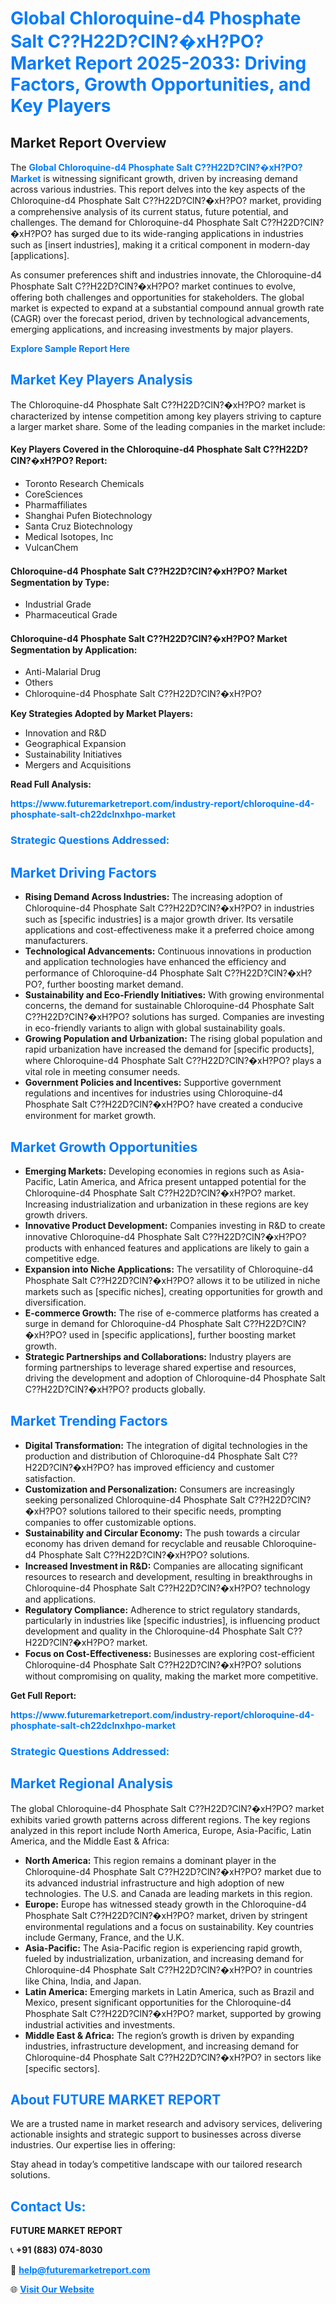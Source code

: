 <h1 style="color: #007BFF;">Global Chloroquine-d4 Phosphate Salt C??H22D?ClN?�xH?PO? Market Report 2025-2033: Driving Factors, Growth Opportunities, and Key Players</h1>

<section id="overview">
<h2>Market Report Overview</h2>
<p>The <a href="https://www.futuremarketreport.com/industry-report/chloroquine-d4-phosphate-salt-ch22dclnxhpo-market" style="color: #007BFF; text-decoration: none;"><strong>Global Chloroquine-d4 Phosphate Salt C??H22D?ClN?�xH?PO? Market</strong></a> is witnessing significant growth, driven by increasing demand across various industries. This report delves into the key aspects of the Chloroquine-d4 Phosphate Salt C??H22D?ClN?�xH?PO? market, providing a comprehensive analysis of its current status, future potential, and challenges. The demand for Chloroquine-d4 Phosphate Salt C??H22D?ClN?�xH?PO? has surged due to its wide-ranging applications in industries such as [insert industries], making it a critical component in modern-day [applications].</p>
<p>As consumer preferences shift and industries innovate, the Chloroquine-d4 Phosphate Salt C??H22D?ClN?�xH?PO? market continues to evolve, offering both challenges and opportunities for stakeholders. The global market is expected to expand at a substantial compound annual growth rate (CAGR) over the forecast period, driven by technological advancements, emerging applications, and increasing investments by major players.</p>
</section>

<section id="overview">
<p><a href="https://www.futuremarketreport.com/request-sample/reportId=123005" style="color: #007BFF; text-decoration: none;"><strong>Explore Sample Report Here</strong></a></p>
</section>

<section id="key-players">
<h2 style="color: #007BFF;">Market Key Players Analysis</h2>
<p>The Chloroquine-d4 Phosphate Salt C??H22D?ClN?�xH?PO? market is characterized by intense competition among key players striving to capture a larger market share. Some of the leading companies in the market include:</p>
<h4>Key Players Covered in the Chloroquine-d4 Phosphate Salt C??H22D?ClN?�xH?PO? Report:</h4>
<ul><li>Toronto Research Chemicals</li><li>CoreSciences</li><li>Pharmaffiliates</li><li>Shanghai Pufen Biotechnology</li><li>Santa Cruz Biotechnology</li><li>Medical Isotopes, Inc</li><li>VulcanChem</li></ul>
<h4>Chloroquine-d4 Phosphate Salt C??H22D?ClN?�xH?PO? Market Segmentation by Type:</h4>
<ul><li>Industrial Grade</li><li>Pharmaceutical Grade</li></ul>

<h4>Chloroquine-d4 Phosphate Salt C??H22D?ClN?�xH?PO? Market Segmentation by Application:</h4>
<ul><li>Anti-Malarial Drug</li><li>Others</li><li>Chloroquine-d4 Phosphate Salt C??H22D?ClN?�xH?PO?</li></ul>
<p><strong>Key Strategies Adopted by Market Players:</strong></p>
<ul>
<li>Innovation and R&D</li>
<li>Geographical Expansion</li>
<li>Sustainability Initiatives</li>
<li>Mergers and Acquisitions</li>
</ul>
</section>

<section>
<p><strong>Read Full Analysis: </strong></p><a href="https://www.futuremarketreport.com/industry-report/chloroquine-d4-phosphate-salt-ch22dclnxhpo-market" style="color: #007BFF; text-decoration: none;"><strong>https://www.futuremarketreport.com/industry-report/chloroquine-d4-phosphate-salt-ch22dclnxhpo-market</strong></a>
<h3 style="color: #007BFF;">Strategic Questions Addressed:</h3>
</section>

<section id="driving-factors">
<h2 style="color: #007BFF;">Market Driving Factors</h2>
<ul>
<li><strong>Rising Demand Across Industries:</strong> The increasing adoption of Chloroquine-d4 Phosphate Salt C??H22D?ClN?�xH?PO? in industries such as [specific industries] is a major growth driver. Its versatile applications and cost-effectiveness make it a preferred choice among manufacturers.</li>
<li><strong>Technological Advancements:</strong> Continuous innovations in production and application technologies have enhanced the efficiency and performance of Chloroquine-d4 Phosphate Salt C??H22D?ClN?�xH?PO?, further boosting market demand.</li>
<li><strong>Sustainability and Eco-Friendly Initiatives:</strong> With growing environmental concerns, the demand for sustainable Chloroquine-d4 Phosphate Salt C??H22D?ClN?�xH?PO? solutions has surged. Companies are investing in eco-friendly variants to align with global sustainability goals.</li>
<li><strong>Growing Population and Urbanization:</strong> The rising global population and rapid urbanization have increased the demand for [specific products], where Chloroquine-d4 Phosphate Salt C??H22D?ClN?�xH?PO? plays a vital role in meeting consumer needs.</li>
<li><strong>Government Policies and Incentives:</strong> Supportive government regulations and incentives for industries using Chloroquine-d4 Phosphate Salt C??H22D?ClN?�xH?PO? have created a conducive environment for market growth.</li>
</ul>
</section>

<section id="growth-opportunities">
<h2 style="color: #007BFF;">Market Growth Opportunities</h2>
<ul>
<li><strong>Emerging Markets:</strong> Developing economies in regions such as Asia-Pacific, Latin America, and Africa present untapped potential for the Chloroquine-d4 Phosphate Salt C??H22D?ClN?�xH?PO? market. Increasing industrialization and urbanization in these regions are key growth drivers.</li>
<li><strong>Innovative Product Development:</strong> Companies investing in R&D to create innovative Chloroquine-d4 Phosphate Salt C??H22D?ClN?�xH?PO? products with enhanced features and applications are likely to gain a competitive edge.</li>
<li><strong>Expansion into Niche Applications:</strong> The versatility of Chloroquine-d4 Phosphate Salt C??H22D?ClN?�xH?PO? allows it to be utilized in niche markets such as [specific niches], creating opportunities for growth and diversification.</li>
<li><strong>E-commerce Growth:</strong> The rise of e-commerce platforms has created a surge in demand for Chloroquine-d4 Phosphate Salt C??H22D?ClN?�xH?PO? used in [specific applications], further boosting market growth.</li>
<li><strong>Strategic Partnerships and Collaborations:</strong> Industry players are forming partnerships to leverage shared expertise and resources, driving the development and adoption of Chloroquine-d4 Phosphate Salt C??H22D?ClN?�xH?PO? products globally.</li>
</ul>
</section>

<section id="trending-factors">
<h2 style="color: #007BFF;">Market Trending Factors</h2>
<ul>
<li><strong>Digital Transformation:</strong> The integration of digital technologies in the production and distribution of Chloroquine-d4 Phosphate Salt C??H22D?ClN?�xH?PO? has improved efficiency and customer satisfaction.</li>
<li><strong>Customization and Personalization:</strong> Consumers are increasingly seeking personalized Chloroquine-d4 Phosphate Salt C??H22D?ClN?�xH?PO? solutions tailored to their specific needs, prompting companies to offer customizable options.</li>
<li><strong>Sustainability and Circular Economy:</strong> The push towards a circular economy has driven demand for recyclable and reusable Chloroquine-d4 Phosphate Salt C??H22D?ClN?�xH?PO? solutions.</li>
<li><strong>Increased Investment in R&D:</strong> Companies are allocating significant resources to research and development, resulting in breakthroughs in Chloroquine-d4 Phosphate Salt C??H22D?ClN?�xH?PO? technology and applications.</li>
<li><strong>Regulatory Compliance:</strong> Adherence to strict regulatory standards, particularly in industries like [specific industries], is influencing product development and quality in the Chloroquine-d4 Phosphate Salt C??H22D?ClN?�xH?PO? market.</li>
<li><strong>Focus on Cost-Effectiveness:</strong> Businesses are exploring cost-efficient Chloroquine-d4 Phosphate Salt C??H22D?ClN?�xH?PO? solutions without compromising on quality, making the market more competitive.</li>
</ul>
</section>

<section>
<p><strong>Get Full Report: </strong></p><a href="https://www.futuremarketreport.com/industry-report/chloroquine-d4-phosphate-salt-ch22dclnxhpo-market" style="color: #007BFF; text-decoration: none;"><strong>https://www.futuremarketreport.com/industry-report/chloroquine-d4-phosphate-salt-ch22dclnxhpo-market</strong></a>
<h3 style="color: #007BFF;">Strategic Questions Addressed:</h3>
</section>


<section id="regional-analysis">
<h2 style="color: #007BFF;">Market Regional Analysis</h2>
<p>The global Chloroquine-d4 Phosphate Salt C??H22D?ClN?�xH?PO? market exhibits varied growth patterns across different regions. The key regions analyzed in this report include North America, Europe, Asia-Pacific, Latin America, and the Middle East & Africa:</p>
<ul>
<li><strong>North America:</strong> This region remains a dominant player in the Chloroquine-d4 Phosphate Salt C??H22D?ClN?�xH?PO? market due to its advanced industrial infrastructure and high adoption of new technologies. The U.S. and Canada are leading markets in this region.</li>
<li><strong>Europe:</strong> Europe has witnessed steady growth in the Chloroquine-d4 Phosphate Salt C??H22D?ClN?�xH?PO? market, driven by stringent environmental regulations and a focus on sustainability. Key countries include Germany, France, and the U.K.</li>
<li><strong>Asia-Pacific:</strong> The Asia-Pacific region is experiencing rapid growth, fueled by industrialization, urbanization, and increasing demand for Chloroquine-d4 Phosphate Salt C??H22D?ClN?�xH?PO? in countries like China, India, and Japan.</li>
<li><strong>Latin America:</strong> Emerging markets in Latin America, such as Brazil and Mexico, present significant opportunities for the Chloroquine-d4 Phosphate Salt C??H22D?ClN?�xH?PO? market, supported by growing industrial activities and investments.</li>
<li><strong>Middle East & Africa:</strong> The region’s growth is driven by expanding industries, infrastructure development, and increasing demand for Chloroquine-d4 Phosphate Salt C??H22D?ClN?�xH?PO? in sectors like [specific sectors].</li>
</ul>
</section>

<footer>
<h2 style="color: #007BFF;">About FUTURE MARKET REPORT</h2>
<p>We are a trusted name in market research and advisory services, delivering actionable insights and strategic support to businesses across diverse industries. Our expertise lies in offering:</p>

<p>Stay ahead in today’s competitive landscape with our tailored research solutions.</p>

<h2 style="color: #007BFF;">Contact Us:</h2>
<p><strong>FUTURE MARKET REPORT</strong></p>
<p>📞 <strong>+91 (883) 074-8030</strong></p>
<p>📧 <strong><a href="mailto:help@futuremarketreport.com" style="color: #007BFF;">help@futuremarketreport.com</a></strong></p>
<p>🌐 <strong><a href="https://www.futuremarketreport.com/" style="color: #007BFF;">Visit Our Website</a></strong></p>
</footer>